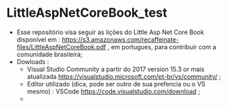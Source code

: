 # LittleAspNetCoreBook_test
- Esse repositório visa seguir as lições do Little Asp Net Core Book disponível em : https://s3.amazonaws.com/recaffeinate-files/LittleAspNetCoreBook.pdf , em portugues, para contribuir com a comunidade brasileira;
- Dowloads :  
  - Visual Studio Community  a partir do 2017 version 15.3 or mais atualizada https://visualstudio.microsoft.com/pt-br/vs/community/ ;
  - Editor utilizado (dica, pode ser outro de sua prefencia ou o VS mesmo) : VSCode https://code.visualstudio.com/download ;
  - 
